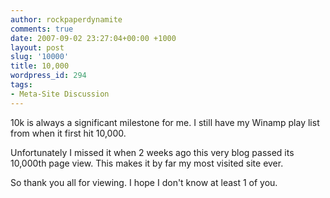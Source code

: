 ```yaml
---
author: rockpaperdynamite
comments: true
date: 2007-09-02 23:27:04+00:00 +1000
layout: post
slug: '10000'
title: 10,000
wordpress_id: 294
tags:
- Meta-Site Discussion
---
```


10k is always a significant milestone for me. I still have my Winamp play list from when it first hit 10,000.

Unfortunately I missed it when 2 weeks ago this very blog passed its 10,000th page view. This makes it by far my most visited site ever.

So thank you all for viewing. I hope I don't know at least 1 of you.
